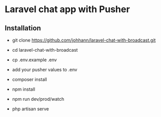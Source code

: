 # Laravel chat app with Pusher

## Installation

- git clone https://github.com/johhann/laravel-chat-with-broadcast.git

- cd laravel-chat-with-broadcast

- cp .env.example .env

- add your pusher values to .env

- composer install

- npm install

- npm run dev/prod/watch

- php artisan serve
